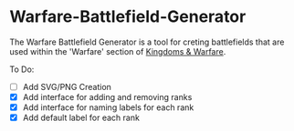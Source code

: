 # Warfare-Battlefield-Generator

The Warfare Battlefield Generator is a tool for creting battlefields that are used within the 'Warfare' section of [Kingdoms & Warfare](https://shop.mcdmproductions.com/products/kingdoms-and-warfare-book).

To Do:
- [ ] Add SVG/PNG Creation
- [x] Add interface for adding and removing ranks
- [x] Add interface for naming labels for each rank
- [x] Add default label for each rank 